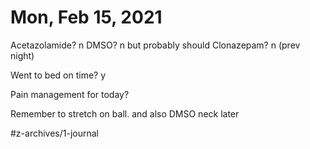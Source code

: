 # Mon, Feb 15, 2021
Acetazolamide? n
DMSO? n but probably should
Clonazepam? n
(prev night)

Went to bed on time? y

Pain management for today? 


Remember to stretch on ball. and also DMSO neck later


#z-archives/1-journal